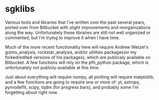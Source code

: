# sgklibs
Various tools and libraries that I've written over the past several years, ported over from Bitbucket
with slight improvements and reorganizations along the way.  Unfortunately these libraries are still not 
well organized or commented, but I'm trying to improve it when I have time.


Much of the more recent functionality here will require Andrew Wetzel's gizmo_analysis, rockstar_analysis, and/or 
utilities packages(or my forked/edited versions of his packages), which are publicaly available on Bitbucket.  A 
few functions will rely on the pfh_python package, which is unfortunately not publicly-available at this time.

Just about everything will require numpy, all plotting will require matplotlib, and a few functions are going to
require one or more of:  yt, astropy, pymodelfit, scipy, tqdm (for progress bars), and probably some I'm forgetting 
about right now.
